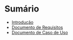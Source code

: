 # Sumário

* [Introdução](README.md)
* [Documento de Requisitos](Capitulo1.md)
* [Documento de Caso de Uso](Capitulo2.md)

